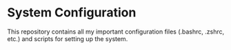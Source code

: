 # System Configuration
This repository contains all my important configuration files (.bashrc, .zshrc, etc.) and scripts for setting up the system.
